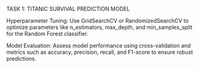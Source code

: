 TASK 1: TITANIC SURVIVAL PREDICTION MODEL

Hyperparameter Tuning: Use GridSearchCV or RandomizedSearchCV to optimize parameters like n_estimators, max_depth, and min_samples_split for the Random Forest classifier.

Model Evaluation: Assess model performance using cross-validation and metrics such as accuracy, precision, recall, and F1-score to ensure robust predictions.
